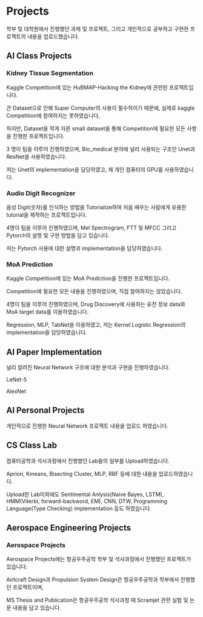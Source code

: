# Projects

학부 및 대학원에서 진행했던 과제 및 프로젝트, 그리고 개인적으로 공부하고 구현한 프로젝트의 내용을 업로드했습니다.

## AI Class Projects

### Kidney Tissue Segmentation
Kaggle Competition에 있는 HuBMAP-Hacking the Kidney에 관련된 프로젝트입니다.

큰 Dataset으로 인해 Super Computer의 사용이 필수적이기 때문에, 실제로 kaggle Competition에 참여하지는 못하였습니다,

하지만, Dataset을 작게 자른 small dataset을 통해 Competition에 필요한 모든 사항을 진행한 프로젝트입니다.

3 명이 팀을 이루어 진행하였으며, Bio_medical 분야에 널리 사용되는 구조인 Unet과 ResNet을 사용하였습니다.

저는 Unet의 implementation을 담당하였고, 제 개인 컴퓨터의 GPU를 사용하였습니다. 

### Audio Digit Recognizer

음성 Digit(숫자)를 인식하는 방법을 Tutorialize하여 처음 배우는 사람에게 유용한 tutorial을 제작하는 프로젝트입니다. 

4명이 팀을 이루어 진행하였으며, Mel Spectrogram, FTT 및 MFCC 그리고 Pytorch의 설명 및 구현 방법을 담고 있습니다.

저는 Pytorch 사용에 대한 설명과 implementation을 담당하였습니다.

### MoA Prediction

Kaggle Competition에 있는 MoA Prediction을 진행한 프로젝트입니다.

Competition에 필요한 모든 내용을 진행하였으며, 직접 참여하지는 않았습니다.

4명이 팀을 이루어 진행하였으며, Drug Discovery에 사용하는 유전 정보 data와 MoA target data를 이용하였습니다.

Regression, MLP, TabNet을 이용하였고, 저는 Kernel Logistic Regression의 implementation을 담당하였습니다.

## AI Paper Implementation

널리 알려진 Neural Network 구조에 대한 분석과 구현을 진행하였습니다.

LeNet-5

AlexNet

## AI Personal Projects
개인적으로 진행한 Neural Network 프로젝트 내용을 업로드 하였습니다.


## CS Class Lab

컴퓨터공학과 석사과정에서 진행했던 Lab들의 일부를 Upload하였습니다. 

Apriori, Kmeans, Bisecting Cluster, MLP, RBF 등에 대한 내용을 업로드하였습니다.

Upload한 Lab이외에도 Sentimental Anlysis(Naive Bayes, LSTM), HMM(Viterbi, forward-backword, EM), CNN, DTW, Programming Language(Type Checking) implementation 등도 하였습니다. 

## Aerospace Engineering Projects

### Aerospace Projects

Aerospace Projects에는 항공우주공학 학부 및 석사과정에서 진행했던 프로젝트가 있습니다. 

Airtcraft Design과 Propulsion System Design은 항공우주공학과 학부에서 진행했던 프로젝트이며,

MS Thesis and Publication은 항공우주공학 석사과정 때 Scramjet 관련 실험 및 논문 내용을 담고 있습니다.



 
